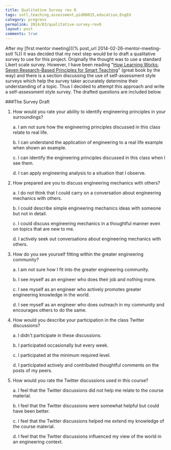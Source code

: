 ```yaml
---
title: Qualitative Survey rev 0
tags: sotl,teaching,assessment,pid00015,education,EngEd
category: progress
permalink: 2014/03/qualitative-survey-rev0
layout: post
comments: true
---
```


After my [first mentor meeting]({% post_url 2014-02-26-mentor-meeting-sotl %}) it was decided that my next step would be to draft a qualitative survey to use for this project. Originally the thought was to use a standard Likert scale survey. However, I have been reading "[How Learning Works: Seven Research-Based Principles for Smart Teaching](http://www.amazon.com/gp/product/0470484101/ref=as_li_ss_tl?ie=UTF8&camp=1789&creative=390957&creativeASIN=0470484101&linkCode=as2&tag=madibiki-20)" (great book by the way) and there is a section discussing the use of self-assessment style surveys which help the survey taker accurately determine their understanding of a topic. Thus I decided to attempt this approach and write a self-assessment style survey. The drafted questions are included below.

###The Survey Draft
1. How would you rate your ability to identify engineering principles in your surroundings?

    a. I am not sure how the engineering principles discussed in this class relate to real life.

    b. I can understand the application of engineering to a real life example when shown an example.

    c. I can identify the engineering principles discussed in this class when I see them.

    d. I can apply engineering analysis to a situation that I observe.

2. How prepared are you to discuss engineering mechanics with others?

    a. I do not think that I could carry on a conversation about engineering mechanics with others.

    b. I could describe simple engineering mechanics ideas with someone but not in detail.

    c. I could discuss engineering mechanics in a thoughtful manner even on topics that are new to me.

    d. I actively seek out conversations about engineering mechanics with others.

3. How do you see yourself fitting within the greater engineering community?

    a. I am not sure how I fit into the greater engineering community.

    b. I see myself as an engineer who does their job and nothing more.

    c. I see myself as an engineer who actively promotes greater engineering knowledge in the world.

    d. I see myself as an engineer who does outreach in my community and encourages others to do the same.

4. How would you describe your participation in the class Twitter discussions?

    a. I didn't participate in these discussions.

    b. I participated occasionally but every week.

    c. I participated at the minimum required level.

    d. I participated actively and contributed thoughtful comments on the posts of my peers.

5. How would you rate the Twitter discussions used in this course?

    a. I feel that the Twitter discussions did not help me relate to the course material.

    b. I feel that the Twitter discussions were somewhat helpful but could have been better.

    c. I feel that the Twitter discussions helped me extend my knowledge of the course material.

    d. I feel that the Twitter discussions influenced my view of the world in an engineering context.
